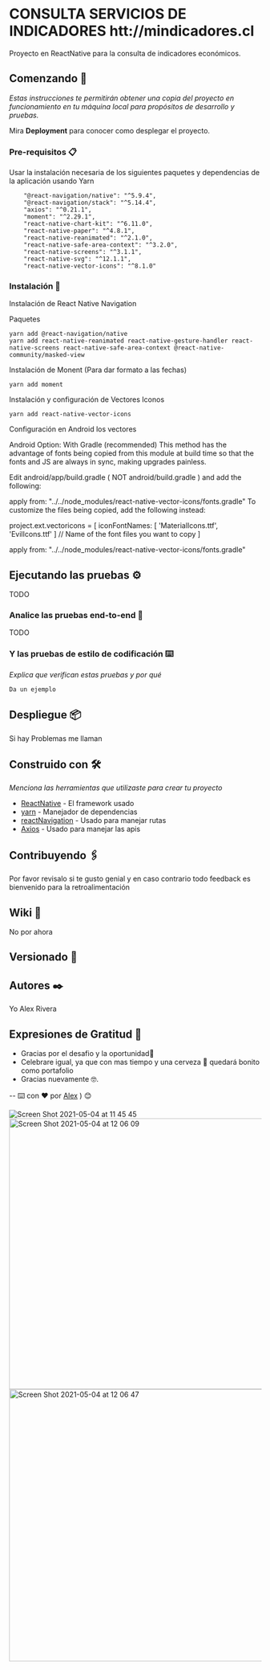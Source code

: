 # CONSULTA SERVICIOS DE INDICADORES htt://mindicadores.cl

Proyecto en ReactNative para la consulta de indicadores económicos.

## Comenzando 🚀

_Estas instrucciones te permitirán obtener una copia del proyecto en funcionamiento en tu máquina local para propósitos de desarrollo y pruebas._

Mira **Deployment** para conocer como desplegar el proyecto.


### Pre-requisitos 📋

Usar la instalación necesaria de los siguientes paquetes y dependencias de la aplicación usando Yarn

```
    "@react-navigation/native": "^5.9.4",
    "@react-navigation/stack": "^5.14.4",
    "axios": "^0.21.1",
    "moment": "^2.29.1",
    "react-native-chart-kit": "^6.11.0",
    "react-native-paper": "^4.8.1",
    "react-native-reanimated": "^2.1.0",
    "react-native-safe-area-context": "^3.2.0",
    "react-native-screens": "^3.1.1",
    "react-native-svg": "^12.1.1",
    "react-native-vector-icons": "^8.1.0"
```

### Instalación 🔧

Instalación de React Native Navigation

Paquetes  

```
yarn add @react-navigation/native
yarn add react-native-reanimated react-native-gesture-handler react-native-screens react-native-safe-area-context @react-native-community/masked-view
```
Instalación de Monent (Para dar formato a las fechas)


```
yarn add moment
```


Instalación y configuración de Vectores Iconos


```
yarn add react-native-vector-icons
```

Configuración en Android los vectores

Android
Option: With Gradle (recommended)
This method has the advantage of fonts being copied from this module at build time so that the fonts and JS are always in sync, making upgrades painless.

Edit android/app/build.gradle ( NOT android/build.gradle ) and add the following:

apply from: "../../node_modules/react-native-vector-icons/fonts.gradle"
To customize the files being copied, add the following instead:

project.ext.vectoricons = [
    iconFontNames: [ 'MaterialIcons.ttf', 'EvilIcons.ttf' ] // Name of the font files you want to copy
]

apply from: "../../node_modules/react-native-vector-icons/fonts.gradle"

## Ejecutando las pruebas ⚙️

TODO

### Analice las pruebas end-to-end 🔩

TODO



### Y las pruebas de estilo de codificación ⌨️

_Explica que verifican estas pruebas y por qué_

```
Da un ejemplo
```

## Despliegue 📦

Si hay Problemas me llaman

## Construido con 🛠️

_Menciona las herramientas que utilizaste para crear tu proyecto_

* [ReactNative](https://reactnative.dev/) - El framework usado
* [yarn](https://yarnpkg.com/) - Manejador de dependencias
* [reactNavigation](https://reactnavigation.org/) - Usado para manejar rutas
* [Axios](https://github.com/axios/axios) - Usado para manejar las apis

## Contribuyendo 🖇️

Por favor revisalo si te gusto genial y en caso contrario todo feedback es bienvenido para la retroalimentación

## Wiki 📖

No por ahora

## Versionado 📌



## Autores ✒️

Yo Alex Rivera


## Expresiones de Gratitud 🎁

* Gracias por el desafio y la oportunidad📢
* Celebrare igual, ya que con mas tiempo y una cerveza 🍺 quedará bonito como portafolio
* Gracias nuevamente 🤓.



--
⌨️ con ❤️ por [Alex](https://github.com/alanriva) ) 😊



![Screen Shot 2021-05-04 at 11 45 45](https://user-images.githubusercontent.com/25330708/117034203-0fe8f600-acd1-11eb-9d4f-a2ec9076d8d2.png)
<img width="539" alt="Screen Shot 2021-05-04 at 12 06 09" src="https://user-images.githubusercontent.com/25330708/117034302-28f1a700-acd1-11eb-9740-bb6a49f7b2a1.png">
<img width="542" alt="Screen Shot 2021-05-04 at 12 06 47" src="https://user-images.githubusercontent.com/25330708/117034362-3a3ab380-acd1-11eb-927a-b6b4a4be7e0b.png">
